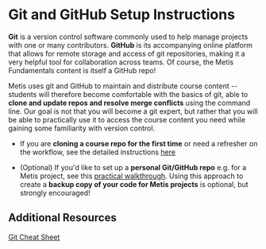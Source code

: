 # Git and GitHub Setup Instructions

**Git** is a version control software commonly used to help manage projects with one or many contributors. 
**GitHub** is its accompanying online platform that allows for remote storage and access of git repositories, 
making it a very helpful tool for collaboration across teams. Of course, the Metis Fundamentals content is itself a GitHub repo!

Metis uses git and GitHub to maintain and distribute course content -- students will therefore become comfortable with
the basics of git, able to **clone and update repos and resolve merge conflicts** using the command line. Our goal is not that you will become
a git expert, but rather that you will be able to practically use it to access the course content you need while gaining some familiarity with version control. 

* If you are **cloning a course repo for the first time** or need a refresher on the workflow, see the detailed instructions [here](./git_setup.md) 

* (Optional) If you'd like to set up a **personal Git/GitHub repo** e.g. for a Metis project, see this [practical walkthrough](./personal_git_github_walkthrough.pdf). Using this approach to create a **backup copy of your code for Metis projects** is optional, but strongly encouraged!    

## Additional Resources

[Git Cheat Sheet](http://files.zeroturnaround.com/pdf/zt_git_cheat_sheet.pdf)
